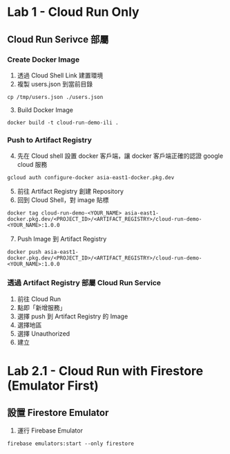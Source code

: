 # Lab 1 - Cloud Run Only
## Cloud Run Serivce 部屬
### Create Docker Image
1. 透過 Cloud Shell Link 建置環境
2. 複製 users.json 到當前目錄
```
cp /tmp/users.json ./users.json
```
3. Build Docker Image
```
docker build -t cloud-run-demo-ili .
```
### Push to Artifact Registry
4. 先在 Cloud shell 設置 docker 客戶端，讓 docker 客戶端正確的認證 google cloud 服務
```
gcloud auth configure-docker asia-east1-docker.pkg.dev
```
5. 前往 Artifact Registry 創建 Repository
6. 回到 Cloud Shell，對 image 貼標
```
docker tag cloud-run-demo-<YOUR_NAME> asia-east1-docker.pkg.dev/<PROJECT_ID>/<ARTIFACT_REGISTRY>/cloud-run-demo-<YOUR_NAME>:1.0.0
```
7. Push Image 到 Artifact Registry
```
docker push asia-east1-docker.pkg.dev/<PROJECT_ID>/<ARTIFACT_REGISTRY>/cloud-run-demo-<YOUR_NAME>:1.0.0
```

### 透過 Artifact Registry 部屬 Cloud Run Service
1. 前往 Cloud Run
2. 點即「新增服務」
3. 選擇 push 到 Artifact Registry 的 Image
4. 選擇地區
5. 選擇 Unauthorized
6. 建立

# Lab 2.1 - Cloud Run with Firestore (Emulator First)
## 設置 Firestore Emulator
1. 運行 Firebase Emulator
```
firebase emulators:start --only firestore
```